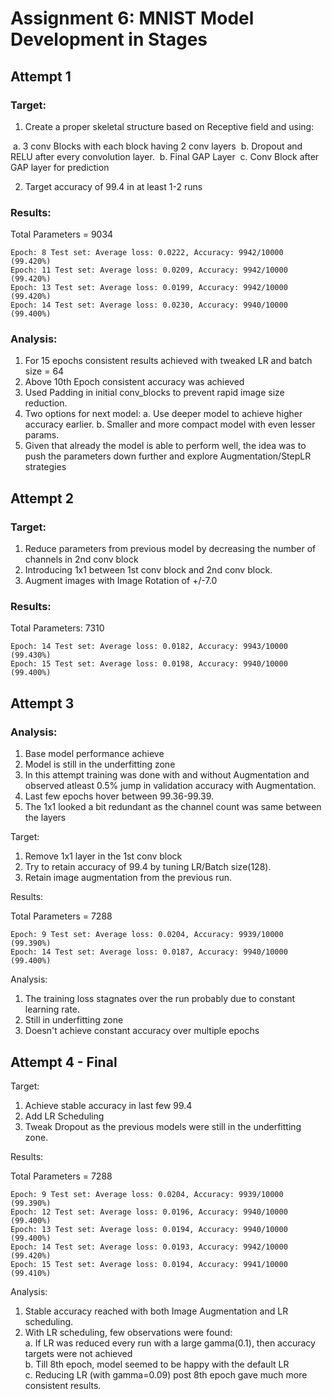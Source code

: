 # Assignment 6: MNIST Model Development in Stages



## Attempt 1

### Target:

1. Create a proper skeletal structure based on Receptive field and using: 

​    a. 3 conv Blocks with each block having 2 conv layers
​    b. Dropout and RELU after every convolution layer.
​    b. Final GAP Layer
​    c. Conv Block after GAP layer for prediction

2. Target accuracy of 99.4 in at least 1-2 runs

### Results: 
Total Parameters = 9034

```
Epoch: 8 Test set: Average loss: 0.0222, Accuracy: 9942/10000 (99.420%)
Epoch: 11 Test set: Average loss: 0.0209, Accuracy: 9942/10000 (99.420%)
Epoch: 13 Test set: Average loss: 0.0199, Accuracy: 9942/10000 (99.420%)
Epoch: 14 Test set: Average loss: 0.0230, Accuracy: 9940/10000 (99.400%)
```
### Analysis:

1. For 15 epochs consistent results achieved with tweaked LR and batch size = 64
2. Above 10th Epoch consistent accuracy was achieved
3. Used Padding in initial conv_blocks to prevent rapid image size reduction.
4. Two options for next model:
    a. Use deeper model to achieve higher accuracy earlier.
    b. Smaller and more compact model with even lesser params.
5. Given that already the model is able to perform well, the idea was to push the parameters down further and explore Augmentation/StepLR strategies

## Attempt 2
### Target:
1. Reduce parameters from previous model by decreasing the number of channels in 2nd conv block
2. Introducing 1x1 between 1st conv block and 2nd conv block.
3. Augment images with Image Rotation of +/-7.0

### Results:
Total Parameters: 7310

    Epoch: 14 Test set: Average loss: 0.0182, Accuracy: 9943/10000 (99.430%)
    Epoch: 15 Test set: Average loss: 0.0198, Accuracy: 9940/10000 (99.400%)

## Attempt 3
### Analysis:
1. Base model performance achieve
2. Model is still in the underfitting zone
3. In this attempt training was done with and without Augmentation and observed atleast 0.5% jump in validation accuracy with Augmentation.
3. Last few epochs hover between 99.36-99.39.
4. The 1x1 looked a bit redundant as the channel count was same between the layers

Target:
1. Remove 1x1 layer in the 1st conv block
2. Try to retain accuracy of 99.4 by tuning LR/Batch size(128).
3. Retain image augmentation from the previous run.

Results: 

Total Parameters = 7288

    Epoch: 9 Test set: Average loss: 0.0204, Accuracy: 9939/10000 (99.390%)
    Epoch: 14 Test set: Average loss: 0.0187, Accuracy: 9940/10000 (99.400%)


Analysis:
1. The training loss stagnates over the run probably due to constant learning rate.
2. Still in underfitting zone
3. Doesn't achieve constant accuracy over multiple epochs

## Attempt 4 - Final
Target:
1. Achieve stable accuracy in last few 99.4
2. Add LR Scheduling
3. Tweak Dropout as the previous models were still in the underfitting zone.

Results: 

Total Parameters = 7288

    Epoch: 9 Test set: Average loss: 0.0204, Accuracy: 9939/10000 (99.390%)
    Epoch: 12 Test set: Average loss: 0.0196, Accuracy: 9940/10000 (99.400%)
    Epoch: 13 Test set: Average loss: 0.0194, Accuracy: 9940/10000 (99.400%)
    Epoch: 14 Test set: Average loss: 0.0193, Accuracy: 9942/10000 (99.420%)
    Epoch: 15 Test set: Average loss: 0.0194, Accuracy: 9941/10000 (99.410%)


Analysis:
1. Stable accuracy reached with both Image Augmentation and LR scheduling.
2. With LR scheduling, few observations were found:    
    a. If LR was reduced every run with a large gamma(0.1), then accuracy targets were not achieved    
    b. Till 8th epoch, model seemed to be happy with the default LR    
    c. Reducing LR (with gamma=0.09) post 8th epoch gave much more consistent results.